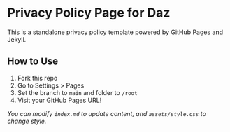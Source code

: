 # Privacy Policy Page for Daz

This is a standalone privacy policy template powered by GitHub Pages and Jekyll.

## How to Use

1. Fork this repo
2. Go to Settings > Pages
3. Set the branch to `main` and folder to `/root`
4. Visit your GitHub Pages URL!

_You can modify `index.md` to update content, and `assets/style.css` to change style._
